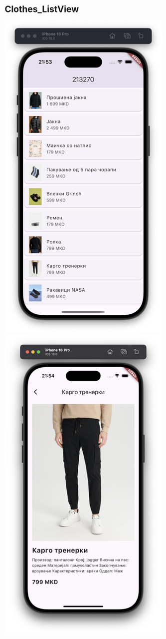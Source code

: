 # Clothes_ListView

![Image 1](https://github.com/viks1/flutter_projects/blob/master/lib/Screenshot%202024-12-01%20at%2021.53.51.png?raw=true)
![Image 2](https://github.com/viks1/flutter_projects/blob/master/lib/Screenshot%202024-12-01%20at%2021.54.08.png?raw=true)
